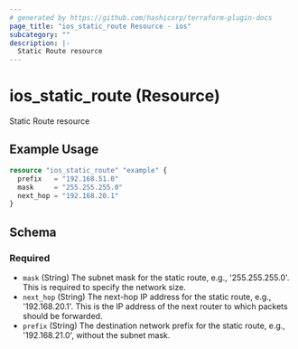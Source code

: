 ```yaml
---
# generated by https://github.com/hashicorp/terraform-plugin-docs
page_title: "ios_static_route Resource - ios"
subcategory: ""
description: |-
  Static Route resource
---
```


# ios_static_route (Resource)

Static Route resource

## Example Usage

```terraform
resource "ios_static_route" "example" {
  prefix   = "192.168.51.0"
  mask     = "255.255.255.0"
  next_hop = "192.168.20.1"
}
```

<!-- schema generated by tfplugindocs -->
## Schema

### Required

- `mask` (String) The subnet mask for the static route, e.g., '255.255.255.0'. This is required to specify the network size.
- `next_hop` (String) The next-hop IP address for the static route, e.g., '192.168.20.1'. This is the IP address of the next router to which packets should be forwarded.
- `prefix` (String) The destination network prefix for the static route, e.g., '192.168.21.0', without the subnet mask.
